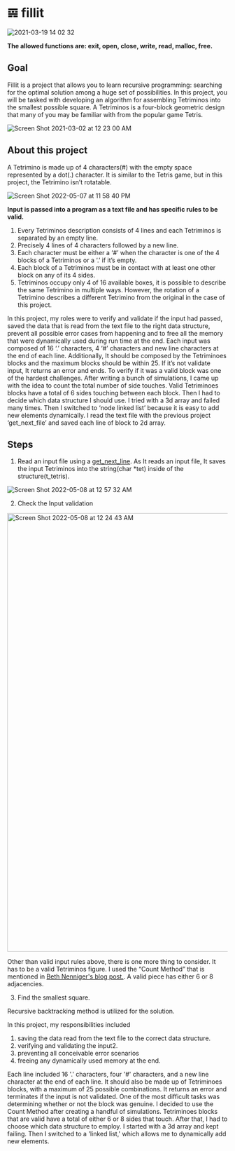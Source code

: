# 𝌙 fillit

![2021-03-19 14 02 32](https://user-images.githubusercontent.com/52679439/111863021-22bc8c80-8916-11eb-89b8-917c42d4b541.gif)


**The allowed functions are: exit, open, close, write, read, malloc, free.**

## Goal

Fillit is a project that allows you to learn recursive programming: searching for the optimal solution among a huge set of possibilities. In this project, you will be tasked with developing an algorithm for assembling Tetriminos into the smallest possible square.
A Tetriminos is a four-block geometric design that many of you may be familiar with from the popular game Tetris. 


![Screen Shot 2021-03-02 at 12 23 00 AM](https://user-images.githubusercontent.com/52679439/109619422-9d4f7480-7aed-11eb-970c-9c9e65bc80d9.png)

## About this project 

A Tetrimino is made up of 4 characters(#) with the empty space represented by a dot(.) character. It is similar to the Tetris game, but in this project, the Tetrimino isn’t rotatable.

![Screen Shot 2022-05-07 at 11 58 40 PM](https://user-images.githubusercontent.com/104736314/167288604-2adbc159-41ff-4528-bce8-fa9c358c4f48.png)

**Input is passed into a program as a text file and has specific rules to be valid.**

1. Every Tetriminos description consists of 4 lines and each Tetriminos is separated by an empty line. 
2. Precisely 4 lines of 4 characters followed by a new line. 
3. Each character must be either a ‘#’ when the character is one of the 4 blocks of a Tetriminos or a ‘.’ if it’s empty. 
4. Each block of a Tetriminos must be in contact with at least one other block on any of its 4 sides.
5. Tetriminos occupy only 4 of 16 available boxes, it is possible to describe the same Tetrimino in multiple ways. However, the rotation of a Tetrimino    describes a different Tetrimino from the original in the case of this project.

In this project, my roles were to verify and validate if the input had passed, saved the data that is read from the text file to the right data structure, prevent all possible error cases from happening and to free all the memory that were dynamically used during run time at the end.
Each input was composed of 16 ‘.’ characters, 4 ‘#’ characters and new line characters at the end of each line. Additionally, It should be composed by the Tetriminoes blocks and the maximum blocks should be within 25. If it’s not validate input, It returns an error and ends. To verify if it was a valid block was one of the hardest challenges. After writing a bunch of simulations, I came up with the idea to count the total number of side touches. Valid Tetriminoes blocks have a total of 6 sides touching between each block. Then I had to decide which data structure I should use. I tried with a 3d array and failed many times. Then I switched to ‘node linked list’ because it is easy to add new elements dynamically. I read the text file with the previous project ‘get_next_file’ and saved each line of block to 2d array.

## Steps

1. Read an input file using a [get_next_line](https://github.com/lieelee/get_next_line). As It reads an input file, It saves the input Tetriminos into the string(char *tet) inside of the structure(t_tetris). 

![Screen Shot 2022-05-08 at 12 57 32 AM](https://user-images.githubusercontent.com/104736314/167288826-ec0c2e32-f2ad-4a75-85fc-3e7bfad92782.png)

2. Check the Input validation

<img width="1001" alt="Screen Shot 2022-05-08 at 12 24 43 AM" src="https://user-images.githubusercontent.com/104736314/167288838-f749d840-aafd-452d-8d01-5b0ff749d4d0.png">

Other than valid input rules above, there is one more thing to consider. It has to be a valid Tetriminos figure. I used the “Count Method” that is mentioned in [Beth Nenniger's blog post.](https://medium.com/@bethnenniger/fillit-solving-for-the-smallest-square-of-tetrominos-c6316004f909). A valid piece has either 6 or 8 adjacencies. 

3. Find the smallest square. 

Recursive backtracking method is utilized for the solution. 

In this project, my responsibilities included 
1. saving the data read from the text file to the correct data structure.
2. verifying and validating the input2. 
3. preventing all conceivable error scenarios
4. freeing any dynamically used memory at the end.

Each line included 16 '.' characters, four '#' characters, and a new line character at the end of each line. It should also be made up of Tetriminoes blocks, with a maximum of 25 possible combinations. It returns an error and terminates if the input is not validated. One of the most difficult tasks was determining whether or not the block was genuine. I decided to use the Count Method after creating a handful of simulations. Tetriminoes blocks that are valid have a total of either 6 or 8 sides that touch. After that, I had to choose which data structure to employ. I started with a 3d array and kept failing. Then I switched to a 'linked list,' which allows me to dynamically add new elements. 


